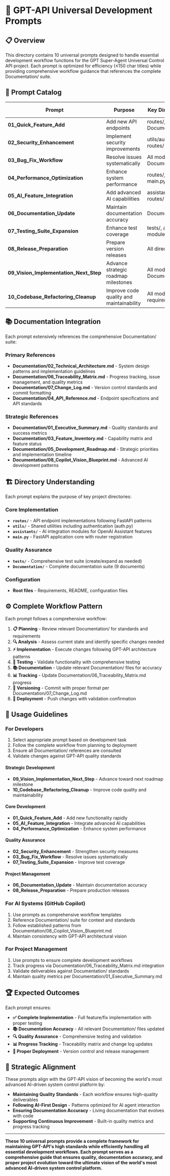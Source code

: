 # 🎯 GPT-API Universal Development Prompts

## 📋 Overview

This directory contains 10 universal prompts designed to handle essential development workflow functions for the GPT Super-Agent Universal Control API project. Each prompt is optimized for efficiency (≤150 char titles) while providing comprehensive workflow guidance that references the complete Documentation/ suite.

## 🚀 Prompt Catalog

| Prompt | Purpose | Key Directories | Workflow Type |
|--------|---------|----------------|---------------|
| **01_Quick_Feature_Add** | Add new API endpoints | routes/, Documentation/ | Feature Development |
| **02_Security_Enhancement** | Implement security improvements | utils/auth.py, routes/ | Security Implementation |
| **03_Bug_Fix_Workflow** | Resolve issues systematically | All modules, Documentation/ | Issue Resolution |
| **04_Performance_Optimization** | Enhance system performance | routes/, utils/, main.py | Performance Tuning |
| **05_AI_Feature_Integration** | Add advanced AI capabilities | assistants/, routes/ | AI Development |
| **06_Documentation_Update** | Maintain documentation accuracy | Documentation/ | Documentation Management |
| **07_Testing_Suite_Expansion** | Enhance test coverage | tests/, all modules | Quality Assurance |
| **08_Release_Preparation** | Prepare version releases | All directories | Release Management |
| **09_Vision_Implementation_Next_Step** | Advance strategic roadmap milestones | All modules, Documentation/ | Strategic Development |
| **10_Codebase_Refactoring_Cleanup** | Improve code quality and maintainability | All modules, requirements.txt | Code Quality Enhancement |

## 📚 Documentation Integration

Each prompt extensively references the comprehensive Documentation/ suite:

### **Primary References**
- **Documentation/02_Technical_Architecture.md** - System design patterns and implementation guidelines
- **Documentation/06_Traceability_Matrix.md** - Progress tracking, issue management, and quality metrics
- **Documentation/07_Change_Log.md** - Version control standards and commit formatting
- **Documentation/04_API_Reference.md** - Endpoint specifications and API standards

### **Strategic References**
- **Documentation/01_Executive_Summary.md** - Quality standards and success metrics
- **Documentation/03_Feature_Inventory.md** - Capability matrix and feature status
- **Documentation/05_Development_Roadmap.md** - Strategic priorities and implementation timeline
- **Documentation/08_Copilot_Vision_Blueprint.md** - Advanced AI development patterns

## 🏗️ Directory Understanding

Each prompt explains the purpose of key project directories:

### **Core Implementation**
- **`routes/`** - API endpoint implementations following FastAPI patterns
- **`utils/`** - Shared utilities including authentication (auth.py)
- **`assistants/`** - AI integration modules for OpenAI Assistant features
- **`main.py`** - FastAPI application core with router registration

### **Quality Assurance**
- **`tests/`** - Comprehensive test suite (create/expand as needed)
- **`Documentation/`** - Complete documentation suite (9 documents)

### **Configuration**
- **Root files** - Requirements, README, configuration files

## ⚙️ Complete Workflow Pattern

Each prompt follows a comprehensive workflow:

1. **📋 Planning** - Review relevant Documentation/ for standards and requirements
2. **🔍 Analysis** - Assess current state and identify specific changes needed
3. **⚡ Implementation** - Execute changes following GPT-API architecture patterns
4. **🧪 Testing** - Validate functionality with comprehensive testing
5. **📚 Documentation** - Update relevant Documentation/ files for accuracy
6. **📊 Tracking** - Update Documentation/06_Traceability_Matrix.md progress
7. **📝 Versioning** - Commit with proper format per Documentation/07_Change_Log.md
8. **🚀 Deployment** - Push changes with validation confirmation

## 🎯 Usage Guidelines

### **For Developers**
1. Select appropriate prompt based on development task
2. Follow the complete workflow from planning to deployment
3. Ensure all Documentation/ references are consulted
4. Validate changes against GPT-API quality standards

#### **Strategic Development**
- **09_Vision_Implementation_Next_Step** - Advance toward next roadmap milestone
- **10_Codebase_Refactoring_Cleanup** - Improve code quality and maintainability

#### **Core Development**
- **01_Quick_Feature_Add** - Add new functionality rapidly
- **05_AI_Feature_Integration** - Integrate advanced AI capabilities
- **04_Performance_Optimization** - Enhance system performance

#### **Quality Assurance**
- **02_Security_Enhancement** - Strengthen security measures
- **03_Bug_Fix_Workflow** - Resolve issues systematically
- **07_Testing_Suite_Expansion** - Improve test coverage

#### **Project Management**
- **06_Documentation_Update** - Maintain documentation accuracy
- **08_Release_Preparation** - Prepare production releases

### **For AI Systems (GitHub Copilot)**
1. Use prompts as comprehensive workflow templates
2. Reference Documentation/ suite for context and standards
3. Follow established patterns from Documentation/08_Copilot_Vision_Blueprint.md
4. Maintain consistency with GPT-API architectural vision

### **For Project Management**
1. Use prompts to ensure complete development workflows
2. Track progress via Documentation/06_Traceability_Matrix.md integration
3. Validate deliverables against Documentation/ standards
4. Maintain quality metrics per Documentation/01_Executive_Summary.md

## 🏆 Expected Outcomes

Each prompt ensures:

- **✅ Complete Implementation** - Full feature/fix implementation with proper testing
- **📚 Documentation Accuracy** - All relevant Documentation/ files updated
- **🔍 Quality Assurance** - Comprehensive testing and validation
- **📊 Progress Tracking** - Traceability matrix and change log updates
- **🚀 Proper Deployment** - Version control and release management

## 🌟 Strategic Alignment

These prompts align with the GPT-API vision of becoming the world's most advanced AI-driven system control platform by:

- **Maintaining Quality Standards** - Each workflow ensures high-quality deliverables
- **Following AI-First Design** - Patterns optimized for AI agent interaction
- **Ensuring Documentation Accuracy** - Living documentation that evolves with code
- **Supporting Continuous Improvement** - Built-in quality metrics and progress tracking

---

**These 10 universal prompts provide a complete framework for maintaining GPT-API's high standards while efficiently handling all essential development workflows. Each prompt serves as a comprehensive guide that ensures quality, documentation accuracy, and proper project evolution toward the ultimate vision of the world's most advanced AI-driven system control platform.**
